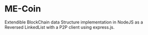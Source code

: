 # ME-Coin

Extendible BlockChain data Structure implementation in NodeJS as a Reversed LinkedList with a P2P client using express.js.